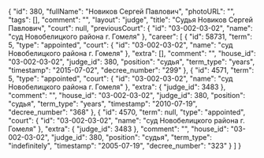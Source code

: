 {
    "id": 380,
    "fullName": "Новиков Сергей Павлович",
    "photoURL": "",
    "tags": [],
    "comment": "",
    "layout": "judge",
    "title": "Судья Новиков Сергей Павлович",
    "court": null,
    "previousCourt": {
        "id": "03-002-03-02",
        "name": "суд Новобелицкого района г. Гомеля"
    },
    "career": [
        {
            "id": 58731,
            "term": 5,
            "type": "appointed",
            "court": {
                "id": "03-002-03-02",
                "name": "суд Новобелицкого района г. Гомеля"
            },
            "extra": [],
            "comment": "",
            "house_id": "03-002-03-02",
            "judge_id": 380,
            "position": "судья",
            "term_type": "years",
            "timestamp": "2015-07-02",
            "decree_number": "299"
        },
        {
            "id": 4571,
            "term": 5,
            "type": "appointed",
            "court": {
                "id": "03-002-03-02",
                "name": "суд Новобелицкого района г. Гомеля"
            },
            "extra": {
                "judge_id": 3483
            },
            "comment": "",
            "house_id": "03-002-03-02",
            "judge_id": 380,
            "position": "судья",
            "term_type": "years",
            "timestamp": "2010-07-19",
            "decree_number": "368"
        },
        {
            "id": 4570,
            "term": null,
            "type": "appointed",
            "court": {
                "id": "03-002-03-02",
                "name": "суд Новобелицкого района г. Гомеля"
            },
            "extra": {
                "judge_id": 3483
            },
            "comment": "",
            "house_id": "03-002-03-02",
            "judge_id": 380,
            "position": "судья",
            "term_type": "indefinitely",
            "timestamp": "2005-07-19",
            "decree_number": "323"
        }
    ]
}
